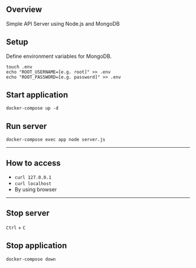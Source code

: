 ## Overview
Simple API Server using Node.js and MongoDB

## Setup
Define environment variables for MongoDB.
```
touch .env
echo "ROOT_USERNAME=[e.g. root]" >> .env
echo "ROOT_PASSWORD=[e.g. password]" >> .env
```

## Start application
```
docker-compose up -d
```

## Run server
```
docker-compose exec app node server.js
```

--------------------------------------------------------------------------------
## How to access
- `curl 127.0.0.1`
- `curl localhost`
- By using browser

--------------------------------------------------------------------------------

## Stop server
`Ctrl` + `C`

## Stop application
```
docker-compose down
```